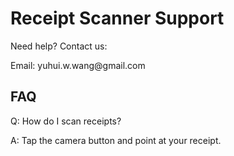 
<html>
<head>
    <title>Receipt Scanner Support</title>
</head>
<body>
    <h1>Receipt Scanner Support</h1>
    <p>Need help? Contact us:</p>
    <p>Email: yuhui.w.wang@gmail.com</p>
    <h2>FAQ</h2>
    <p>Q: How do I scan receipts?</p>
    <p>A: Tap the camera button and point at your receipt.</p>
</body>
</html>

